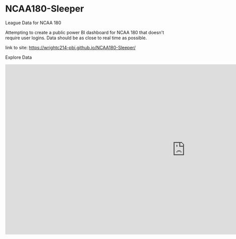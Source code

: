 # NCAA180-Sleeper
League Data for NCAA 180

Attempting to create a public power BI dashboard for NCAA 180 that doesn't require user logins.  Data should be as close to real time as possible.

link to site: https://wrightc214-pbi.github.io/NCAA180-Sleeper/

Explore Data

<iframe title="Sleeper NCAA Data" width="1140" height="541.25" src="https://app.powerbi.com/reportEmbed?reportId=a3d113c5-a95d-435a-b701-6e11ca9019b9&appId=e96dcebe-e0e1-4f81-9f0b-e85231c5713c&autoAuth=true&ctid=e44ec4c0-846a-4067-b0f6-5b34149cac28" frameborder="0" allowFullScreen="true"></iframe>
